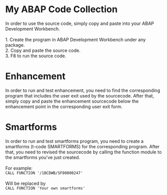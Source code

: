 # My ABAP Code Collection
In order to use the source code, simply copy and paste into your ABAP Development Workbench.<br>
<br>1. Create the program in ABAP Development Workbench under any package.
<br>2. Copy and paste the source code.
<br>3. F8 to run the source code.
# Enhancement
In order to run and test enhancement, you need to find the corresponding program that includes the user exit used by the sourcecode. 
After that, simply copy and paste the enhancement sourcecode below the enhancement point in the corresponding user exit form.
# Smartforms
In order to run and test smartforms program, you need to create a smartforms (t-code SMARTFORMS) for the corresponding program. After that,
you need to revised the sourcecode by calling the function module to the smartforms you've just created.
<br><br>
For example:<br>
<code>CALL FUNCTION '/1BCDWB/SF00000247'</code><br><br>
Will be replaced by<br>
<code>CALL FUNCTION 'Your own smartforms'</code>
